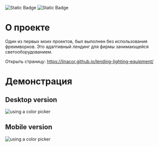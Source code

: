 ![Static Badge](https://img.shields.io/badge/HTML-5-red) ![Static Badge](https://img.shields.io/badge/CSS-3-blue)

# О проекте

Один из первых моих проектов, был выполнен без использования фреимворков. 
Это адаптивный лендинг для фирмы занимающейся светооборудованием. 

Открыть страницу: https://linacor.github.io/lending-lighting-equipment/

# Демонстрация 
## Desktop version
![using a color picker](gif/desktop-version.gif)

## Mobile version
![using a color picker](gif/mobile-version.gif)




